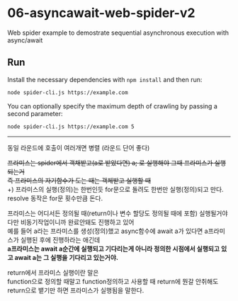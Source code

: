# 06-asyncawait-web-spider-v2

Web spider example to demostrate sequential asynchronous execution with async/await

## Run

Install the necessary dependencies with `npm install` and then run:

```bash
node spider-cli.js https://example.com
```

You can optionally specify the maximum depth of crawling by passing a second parameter:

```bash
node spider-cli.js https://example.com 5
```
----
동일 라운드에 호출이 여러개면 병렬 (라운드 단어 좋다)  

~~프라미스는 spider에서 객채받고(a로 받았다면) a; 로 실행해야 그때 프라미스가 실행되는거~~   
~~즉 프라미스의 자기함수가 도는 때는 객체받고 실행할 때~~  
+) 프라미스의 실행(정의)는 한번인듯 for문으로 돌려도 한번만 실행(정의)되고 만다. resolve 동작은 for문 횟수만큼 돈다.  

프라미스는 어디서든 정의될 때(return이나 변수 할당도 정의될 때에 포함) 실행될거야 다만 비동기작업이니까 완료안돼도 진행하고 있어  
예를 들어 a라는 프라미스를 생성(정의)했고 async함수에 await a가 있다면 a프라미스가 실행된 후에 진행하라는 애긴데  
__a프라미스는 await a순간에 실행되고 기다리는게 아니라 정의한 시점에서 실행되고 있고 await a는 그 실행을 기다리고 있는거야.__  

return에서 프라미스 실행이란 말은    
function으로 정의할 때말고 function정의하고 사용할 때 return에 뭔갈 안취해도 return으로 뱉기만 하면 프라미스가 실행됨을 말한다.